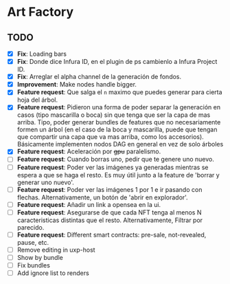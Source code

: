 # Art Factory

## TODO

- [x] **Fix**: Loading bars
- [x] **Fix**: Donde dice Infura ID, en el plugin de ps cambienlo a Infura Project ID.
- [x] **Fix**: Arreglar el alpha channel de la generación de fondos.
- [x] **Improvement**: Make nodes handle bigger.
- [x] **Feature request**: Que salga el `n` maximo que puedes generar para cierta hoja del árbol.
- [x] **Feature request**: Pidieron una forma de poder separar la generación en casos (tipo mascarilla o boca) sin que tenga que ser la capa de mas arriba. Tipo, poder generar bundles de features que no necesariamente formen un árbol (en el caso de la boca y mascarilla, puede que tengan que compartir una capa que va mas arriba, como los accesorios). Básicamente implementen nodos DAG en general en vez de solo árboles
- [x] **Feature request**: Aceleración por ~~gpu~~ paralelismo.
- [ ] **Feature request**: Cuando borras uno, pedir que te genere uno nuevo.
- [ ] **Feature request**: Poder ver las imágenes ya generadas mientras se espera a que se haga el resto. Es muy útil junto a la feature de 'borrar y generar uno nuevo'.
- [ ] **Feature request**: Poder ver las imágenes 1 por 1 e ir pasando con flechas. Alternativamente, un botón de 'abrir en explorador'.
- [ ] **Feature request**: Añadir un link a opensea en la ui.
- [ ] **Feature request**: Asegurarse de que cada NFT tenga al menos N caracteristicas distintas que el resto. Alternativamente, Filtrar por parecido.
- [ ] **Feature request**: Different smart contracts: pre-sale, not-revealed, pause, etc.
- [ ] Remove editing in uxp-host
- [ ] Show by bundle
- [ ] Fix bundles
- [ ] Add ignore list to renders
